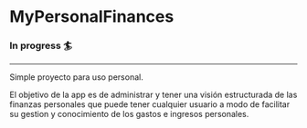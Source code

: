 # MyPersonalFinances

### In progress :surfer:

---
Simple proyecto para uso personal.

El objetivo de la app es de administrar y tener una visión estructurada de las finanzas personales que puede tener cualquier usuario
a modo de facilitar su gestion y conocimiento de los gastos e ingresos personales.
